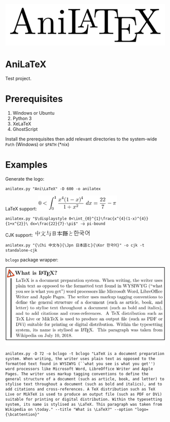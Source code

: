 ![AniLaTeX logo](https://github.com/FYPetro/AniLaTeX/blob/master/image/anilatex.png)

# AniLaTeX
Test project.

# Prerequisites
1. Windows or Ubuntu
2. Python 3
3. XeLaTeX
4. GhostScript

Install the prerequisites then add relevant directories to the system-wide `Path` (Windows) or `$PATH` (*nix)

# Examples
Generate the logo:

    anilatex.py "Ani\LaTeX" -D 600 -o anilatex

LaTeX support: ![One proof that pi is bounded upwards by 22/7](https://github.com/FYPetro/AniLaTeX/blob/master/image/pi-bound.png)

    anilatex.py "$\displaystyle 0<\int_{0}^{1}\frac{x^{4}(1-x)^{4}}{1+x^{2}}\ dx=\frac{22}{7}-\pi$" -o pi-bound

CJK support: ![CJK support](https://github.com/FYPetro/AniLaTeX/blob/master/image/cjk.png)

    anilatex.py "{\Chi 中文与}{\Jpn 日本語と}{\Kor 한국어}" -o cjk -t standalone-cjk

`bclogo` package wrapper:

![bclogo example](https://github.com/FYPetro/AniLaTeX/blob/master/image/bclogo.png)

    anilatex.py -D 72 -o bclogo -t bclogo "LaTeX is a document preparation system. When writing, the writer uses plain text as opposed to the formatted text found in WYSIWYG (``what you see is what you get'') word processors like Microsoft Word, LibreOffice Writer and Apple Pages. The writer uses markup tagging conventions to define the general structure of a document (such as article, book, and letter) to stylise text throughout a document (such as bold and italics), and to add citations and cross-references. A TeX distribution such as TeX Live or MikTeX is used to produce an output file (such as PDF or DVi) suitable for printing or digital distribution. Within the typesetting system, its name is stylised as \LaTeX. This paragraph was taken from Wikipedia on \today." --title "What is \LaTeX?" --option "logo={\bcattention}"
